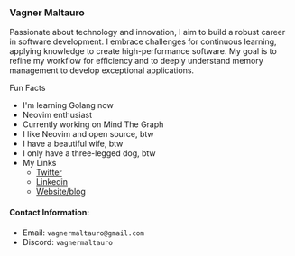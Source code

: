 ### Vagner Maltauro

Passionate about technology and innovation, I aim to build a robust career in software development. 
I embrace challenges for continuous learning, applying knowledge to create high-performance software. 
My goal is to refine my workflow for efficiency and to deeply understand memory management to develop exceptional applications.

Fun Facts
* I'm learning Golang now
* Neovim enthusiast
* Currently working on Mind The Graph
* I like Neovim and open source, btw
* I have a beautiful wife, btw
* I only have a three-legged dog, btw
* My Links
  * [Twitter](https://twitter.com/vagnermaltauro)
  * [Linkedin](https://www.linkedin.com/in/vagnermaltauro/)
  * [Website/blog](https://vagnermaltauro.com/)

#### Contact Information:
- Email: `vagnermaltauro@gmail.com`
- Discord: `vagnermaltauro`
